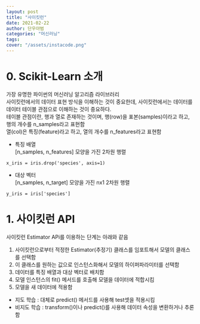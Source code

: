 ```yaml
---
layout: post
title: "사이킷런"
date: 2021-02-22
author: 단우아범
categories: "머신러닝"
tags:	
cover: "/assets/instacode.png"
---
```


# 0. Scikit-Learn 소개 
가장 유명한 파이썬의 머신러닝 알고리즘 라이브러리  
사이킷런에서의 데이터 표현 방식을 이해하는 것이 중요한데, 사이킷런에서는 데이터를 데이터 테이블 관점으로 이해하는 것이 중요하다.  
테이블 관점이란, 행과 열로 존재하는 것이며, 행(row)을 표본(samples)이라고 하고, 행의 개수를 n_samples라고 표현함  
열(col)은 특징(feature)라고 하고, 열의 개수를 n_features라고 표현함  

- 특징 배열  
[n_samples, n_features] 모양을 가진 2차원 행렬  
```
x_iris = iris.drop('species', axis=1)
```

- 대상 벡터  
[n_samples, n_target] 모양을 가진 nx1 2차원 행렬
```
y_iris = iris['species']
```



# 1. 사이킷런 API  
사이킷런 Estimator APi를 이용하는 단계는 아래와 같음  
1. 사이킷런으로부터 적정한 Estimator(추정기) 클래스를 임포트해서 모델의 클래스를 선택함  
2. 이 클래스를 원하는 값으로 인스턴스화해서 모델의 하이퍼파라미터를 선택함  
3. 데이터를 특징 배열과 대상 벡터로 배치함  
4. 모델 인스턴스의 fit() 메서드를 호출해 모델을 데이터에 적합시킴  
5. 모델을 새 데이터에 적용함  
  - 지도 학습 : 대체로 predict() 메서드를 사용해 test셋을 적용시킴  
  - 비지도 학습 : transform()이나 predict()를 사용해 데이터 속성을 변환하거나 추론함  

















